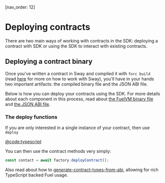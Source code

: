 [nav_order: 12]

# Deploying contracts

There are two main ways of working with contracts in the SDK: deploying a contract with SDK or using the SDK to interact with existing contracts.

## Deploying a contract binary

Once you've written a contract in Sway and compiled it with `forc build` (read [here](https://fuellabs.github.io/sway/v{{site.data.versions.sway}}/book/introduction/index.html) for more on how to work with Sway), you'll have in your hands two important artifacts: the compiled binary file and the JSON ABI file.

Below is how you can deploy your contracts using the SDK. For more details about each component in this process, read about [the FuelVM binary file](./the-fuelvm-binary-file.md) and [the JSON ABI file](./the-json-abi-file.md).

### The deploy functions

If you are only interested in a single instance of your contract, then use `deploy`

[@code:typescript](./packages/fuel-gauge/src/contract-factory.test.ts#typedoc:contract-setup)

You can then use the contract methods very simply:

```typescript
const contact = await factory.deployContract();
```

Also read about how to [generate-contract-types-from-abi](./generate-contract-types-from-abi.md), allowing for rich TypeScript backed Fuel usage.
